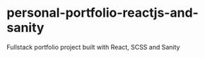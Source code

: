 # personal-portfolio-reactjs-and-sanity
Fullstack portfolio project built with React, SCSS and Sanity
